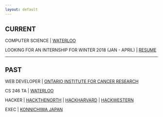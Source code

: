 ```yaml
---
layout: default
---
```


<div class="lead pretty-links">

## CURRENT

COMPUTER SCIENCE &#124; [WATERLOO](http://cs.uwaterloo.ca)

LOOKING FOR AN INTERNSHIP FOR WINTER 2018 (JAN - APRIL) &#124;  [RESUME](/assets/resume.pdf)


***

## PAST

WEB DEVELOPER &#124; [ONTARIO INSTITUTE FOR CANCER RESEARCH](http://oicr.on.ca)

CS 246 TA &#124; [WATERLOO](https://www.student.cs.uwaterloo.ca/~cs246/)

HACKER &#124; [HACKTHENORTH](http://hackthenorth.com) &#124; [HACKHARVARD](http://hackharvard.io) &#124; [HACKWESTERN](http://hackwestern.com)

EXEC &#124; [KONNICHIWA JAPAN](http://uwkonja.com)
</div>
